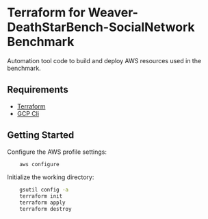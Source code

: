 # Terraform for Weaver-DeathStarBench-SocialNetwork Benchmark

Automation tool code to build and deploy AWS resources used in the benchmark.


## Requirements

- [Terraform](https://developer.hashicorp.com/terraform/tutorials/aws-get-started/install-cli)
- [GCP Cli](todo)

## Getting Started

Configure the AWS profile settings:

``` zsh
    aws configure
```

Initialize the working directory:

``` zsh
    gsutil config -a
    terraform init
    terraform apply
    terraform destroy
```
